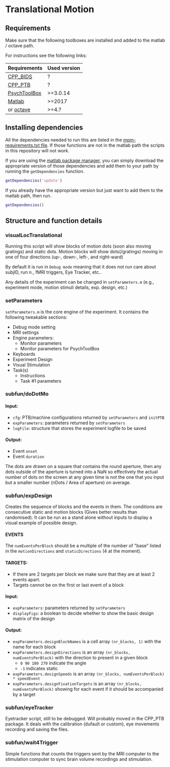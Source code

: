 # Translational Motion

## Requirements

Make sure that the following toolboxes are installed and added to the matlab / octave path.

For instructions see the following links:

| Requirements                                             | Used version |
|----------------------------------------------------------|--------------|
| [CPP_BIDS](https://github.com/cpp-lln-lab/CPP_BIDS)      | ?            |
| [CPP_PTB](https://github.com/cpp-lln-lab/CPP_PTB)        | ?            |
| [PsychToolBox](http://psychtoolbox.org/)                 | >=3.0.14     |
| [Matlab](https://www.mathworks.com/products/matlab.html) | >=2017      |
| or [octave](https://www.gnu.org/software/octave/)        | >=4.?        |

## Installing dependencies

All the dependencies needed to run this are listed in the [mpm-requirements.txt file](.mpm-requirements.txt). If those functions are not in the matlab path the scripts in this repository will not work.

If you are using the [matlab package manager](https://github.com/mobeets/mpm), you can simply download the appropriate version of those dependencies and add them to your path by running the `getDependencies` function.

```matlab
getDependencies('update')
```

If you already have the appropriate version but just want to add them to the matlab path, then run.

```matlab
getDependencies()
```
## Structure and function details

### visualLocTranslational

Running this script will show blocks of motion dots (soon also moving gratings) and static dots. Motion blocks will show dots(/gratings) moving in one of four directions (up-, down-, left-, and right-ward)

By default it is run in `Debug mode` meaning that it does not run care about subjID, run n., fMRI triggers, Eye Tracker, etc..

Any details of the experiment can be changed in `setParameters.m` (e.g., experiment mode, motion stimuli details, exp. design, etc.)

### setParameters

`setParameters.m` is the core engine of the experiment. It contains the following tweakable sections:

- Debug mode setting
- MRI settings
- Engine parameters:
  - Monitor parameters
  - Monitor parameters for PsychToolBox
- Keyboards
- Experiment Design
- Visual Stimulation
- Task(s)
  - Instructions
  - Task #1 parameters

### subfun/doDotMo

#### Input:
- `cfg`: PTB/machine configurations returned by `setParameters` and `initPTB`
- `expParameters`: parameters returned by `setParameters`
- `logFile`: structure that stores the experiment logfile to be saved

#### Output:
- Event `onset`
- Event `duration`

The dots are drawn on a square that contains the round aperture, then any dots outside of the aperture is turned into a NaN so effectively the actual number of dots on the screen at any given time is not the one that you input but a smaller number (nDots / Area of aperture) on average.

### subfun/expDesign
Creates the sequence of blocks and the events in them. The conditions are consecutive static and motion blocks (Gives better results than randomised). It can be run as a stand alone without inputs to display a visual example of possible design.

#### EVENTS
The `numEventsPerBlock` should be a multiple of the number of "base" listed in the `motionDirections` and `staticDirections` (4 at the moment).

#### TARGETS:
- If there are 2 targets per block we make sure that they are at least 2 events apart.
- Targets cannot be on the first or last event of a block

#### Input:
- `expParameters`: parameters returned by `setParameters`
- `displayFigs`: a boolean to decide whether to show the basic design matrix of the design

#### Output:
- `expParameters.designBlockNames` is a cell array `(nr_blocks, 1)` with the name for each block
- `expParameters.designDirections` is an array `(nr_blocks, numEventsPerBlock)` with the direction to present in a given block
  - `0 90 180 270` indicate the angle
  - `-1` indicates static
- `expParameters.designSpeeds` is an array `(nr_blocks, numEventsPerBlock) * speedEvent`
- `expParameters.designFixationTargets` is an array `(nr_blocks, numEventsPerBlock)` showing for each event if it should be accompanied by a target

### subfun/eyeTracker
Eyetracker script, still to be debugged. Will probably moved in the CPP_PTB package. It deals with the calibration (dufault or custom), eye movements recording and saving the files.

### subfun/wait4Trigger
Simple functions that counts the triggers sent by the MRI computer to the stimulation computer to sync brain volume recordings and stimulation.

